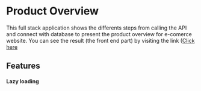 
# Product Overview

This full stack application shows the differents steps from calling the API and connect with database to present the product overview for e-comerce website.
You can see the result (the front end part) by visiting the link ([Click here](https://fec-overview.netlify.app/)

## Features

#### Lazy loading
